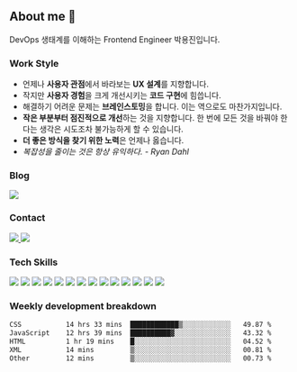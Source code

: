 <!--
**emoket/emoket** is a ✨ _special_ ✨ repository because its `README.md` (this file) appears on your GitHub profile.

Here are some ideas to get you started:

- 🔭 I’m currently working on ...
- 🌱 I’m currently learning ...
- 👯 I’m looking to collaborate on ...
- 🤔 I’m looking for help with ...
- 💬 Ask me about ...
- 📫 How to reach me: ...
- 😄 Pronouns: ...
- ⚡ Fun fact: ...
-->


## About me 👋

DevOps 생태계를 이해하는 Frontend Engineer 박용진입니다.

### Work Style

- 언제나 **사용자 관점**에서 바라보는 **UX 설계**를 지향합니다.
- 작지만 **사용자 경험**을 크게 개선시키는 **코드 구현**에 힘씁니다.
- 해결하기 어려운 문제는 **브레인스토밍**을 합니다. 이는 역으로도 마찬가지입니다.
- **작은 부분부터 점진적으로 개선**하는 것을 지향합니다. 한 번에 모든 것을 바꿔야 한다는 생각은 시도조차 불가능하게 할 수 있습니다.
- **더 좋은 방식을 찾기 위한 노력**은 언제나 옳습니다.
- *복잡성을 줄이는 것은 항상 유익하다. - Ryan Dahl*


### Blog

<a href="https://blog.emoket.vercel.app" target="_blank">
  <img src="https://img.shields.io/badge/L_earn-1C1C1C?style=flat&logo=vercel&logoColor=white">
</a>

### Contact

<div>
  <a href="mailto:insight.emoket@gmail.com">
    <img src="https://img.shields.io/badge/Gmail-EA4335?style=flat&logo=gmail&logoColor=white" />
  </a>
  <a href="https://www.linkedin.com/in/emoket" target="_blank">
    <img src="https://img.shields.io/badge/LinkedIn-0A66C2?style=flat&logo=linkedin&logoColor=white" />
  </a>
</div>

### Tech Skills

<div>
  <img src="https://img.shields.io/badge/JavaScript-F7DF1E?style=flat&logo=JavaScript&logoColor=black" />
  <img src="https://img.shields.io/badge/TypeScript-3178C6?style=flat&logo=TypeScript&logoColor=white" />
  <img src="https://img.shields.io/badge/React-61DAFB?style=flat&logo=React&logoColor=black" />
  <img src="https://img.shields.io/badge/Next.js-000000?style=flat&logo=Next.js&logoColor=white" />
  <img src="https://img.shields.io/badge/Redux-764ABC?style=flat&logo=Redux&logoColor=white" />
  <img src="https://img.shields.io/badge/React Query-FF4154?style=flat&logo=ReactQuery&logoColor=white" />
  <img src="https://img.shields.io/badge/React Hook Form-EC5990?style=flat&logo=ReactHookForm&logoColor=white" />
  <img src="https://img.shields.io/badge/Tailwind CSS-06B6D4?style=flat&logo=TailwindCSS&logoColor=white" />
  <img src="https://img.shields.io/badge/Vue.js-4FC08D?style=flat&logo=Vue.js&logoColor=white" />
  <img src="https://img.shields.io/badge/Vuetify-1867C0?style=flat&logo=Vuetify&logoColor=white" />
  <img src="https://img.shields.io/badge/Docker-2496ED?style=flat&logo=docker&logoColor=white" />
  <img src="https://img.shields.io/badge/Kubernetes-326CE5?style=flat&logo=kubernetes&logoColor=white" />
  <img src="https://img.shields.io/badge/Jenkins-D24939?style=flat&logo=jenkins&logoColor=white" />
  <img src="https://img.shields.io/badge/Argo-EF7B4D?style=flat&logo=Argo&logoColor=white" />
</div>

<!--
### Top Langs

![Top Langs](https://github-readme-stats.vercel.app/api/top-langs/?username=emoket&size_weight=0.5&count_weight=0.5&layout=compact)
-->

### Weekly development breakdown
<!--START_SECTION:waka-->

```txt
CSS           14 hrs 33 mins  ████████████▒░░░░░░░░░░░░   49.87 %
JavaScript    12 hrs 39 mins  ██████████▓░░░░░░░░░░░░░░   43.32 %
HTML          1 hr 19 mins    █░░░░░░░░░░░░░░░░░░░░░░░░   04.52 %
XML           14 mins         ▒░░░░░░░░░░░░░░░░░░░░░░░░   00.81 %
Other         12 mins         ▒░░░░░░░░░░░░░░░░░░░░░░░░   00.73 %
```

<!--END_SECTION:waka-->
